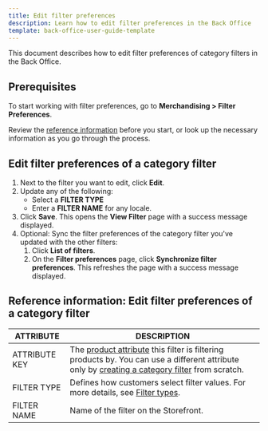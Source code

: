 ```yaml
---
title: Edit filter preferences
description: Learn how to edit filter preferences in the Back Office
template: back-office-user-guide-template
---
```


This document describes how to edit filter preferences of category filters in the Back Office.

## Prerequisites

To start working with filter preferences, go to **Merchandising > Filter Preferences**.

Review the [reference information](#reference-information-edit-filter-preferences-of-a-category-filter) before you start, or look up the necessary information as you go through the process.

## Edit filter preferences of a category filter

1. Next to the filter you want to edit, click **Edit**.
2. Update any of the following:
    * Select a **FILTER TYPE**
    * Enter a **FILTER NAME** for any locale.
3. Click **Save**.
    This opens the **View Filter** page with a success message displayed.    
4. Optional: Sync the filter preferences of the category filter you've updated with the other filters:
    1. Click **List of filters**.
    2. On the **Filter preferences** page, click **Synchronize filter preferences**.
        This refreshes the page with a success message displayed.

## Reference information: Edit filter preferences of a category filter

| ATTRIBUTE | DESCRIPTION |
|-|-|
| ATTRIBUTE KEY | The [product attribute](/docs/scos/user/features/{{page.version}}/product-feature-overview/product-attributes-overview.html) this filter is filtering products by. You can use a different attribute only by [creating a category filter](/docs/scos/user/back-office-user-guides/{{page.version}}/merchandising/filter-preferences/define-filter-preferences.html) from scratch. |
| FILTER TYPE | Defines how customers select filter values. For more details, see [Filter types](/docs/scos/user/features/{{page.version}}/search-feature-overview/standard-filters-overview.html#filter-types).  |
| FILTER NAME | Name of the filter on the Storefront. |
